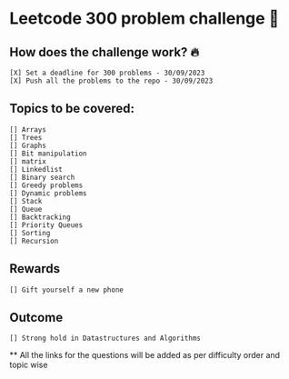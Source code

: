 # Leetcode 300 problem challenge 💐

## How does the challenge work? 🔥
    [X] Set a deadline for 300 problems - 30/09/2023
    [X] Push all the problems to the repo - 30/09/2023

## Topics to be covered:
    [] Arrays
    [] Trees
    [] Graphs
    [] Bit manipulation
    [] matrix
    [] Linkedlist
    [] Binary search
    [] Greedy problems
    [] Dynamic problems
    [] Stack
    [] Queue
    [] Backtracking
    [] Priority Queues
    [] Sorting
    [] Recursion

## Rewards
    [] Gift yourself a new phone

## Outcome
    [] Strong hold in Datastructures and Algorithms

** All the links for the questions will be added as per difficulty order and topic wise
